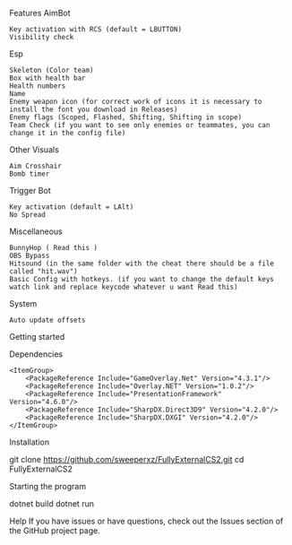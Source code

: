 Features
AimBot

    Key activation with RCS (default = LBUTTON)
    Visibility check

Esp

    Skeleton (Color team)
    Box with health bar
    Health numbers
    Name
    Enemy weapon icon (for correct work of icons it is necessary to install the font you download in Releases)
    Enemy flags (Scoped, Flashed, Shifting, Shifting in scope)
    Team Check (if you want to see only enemies or teammates, you can change it in the config file)

Other Visuals

    Aim Crosshair
    Bomb timer

Trigger Bot

    Key activation (default = LAlt)
    No Spread

Miscellaneous

    BunnyHop ( Read this )
    OBS Bypass
    Hitsound (in the same folder with the cheat there should be a file called "hit.wav")
    Basic Config with hotkeys. (if you want to change the default keys watch link and replace keycode whatever u want Read this)

System

    Auto update offsets

Getting started

Dependencies

    <ItemGroup>
        <PackageReference Include="GameOverlay.Net" Version="4.3.1"/>
        <PackageReference Include="Overlay.NET" Version="1.0.2"/>
        <PackageReference Include="PresentationFramework" Version="4.6.0"/>
        <PackageReference Include="SharpDX.Direct3D9" Version="4.2.0"/>
        <PackageReference Include="SharpDX.DXGI" Version="4.2.0"/>
    </ItemGroup>

Installation

git clone https://github.com/sweeperxz/FullyExternalCS2.git
cd FullyExternalCS2

Starting the program

dotnet build
dotnet run

Help
If you have issues or have questions, check out the Issues section of the GitHub project page.
